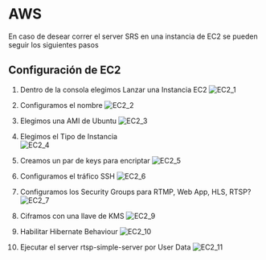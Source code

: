 # AWS 
En caso de desear correr el server SRS en una instancia de EC2 se pueden seguir los siguientes pasos

## Configuración de EC2 

1. Dentro de la consola elegimos Lanzar una Instancia EC2 
![EC2_1](./resources/aws/ec2_1.png)

2. Configuramos el nombre 
![EC2_2](./resources/aws/ec2_2.png)

3. Elegimos una AMI de Ubuntu 
![EC2_3](./resources/aws/ec2_3.png)

4. Elegimos el Tipo de Instancia  
![EC2_4](./resources/aws/ec2_4.png)

5. Creamos un par de keys para encriptar 
![EC2_5](./resources/aws/ec2_5.png)

6. Configuramos el tráfico SSH
![EC2_6](./resources/aws/ec2_6.png)

<!-- Queda pendiente de acá para abajo (UDP abre varios puertos) -->

7. Configuramos los Security Groups para RTMP, Web App, HLS, RTSP? 
![EC2_7](./resources/aws/ec2_7.png)

8. Ciframos con una llave de KMS 
![EC2_9](./resources/aws/ec2_9.png)

9. Habilitar Hibernate Behaviour
![EC2_10](./resources/aws/ec2_10.png)

10. Ejecutar el server rtsp-simple-server por User Data
![EC2_11](./resources/aws/ec2_11.png)